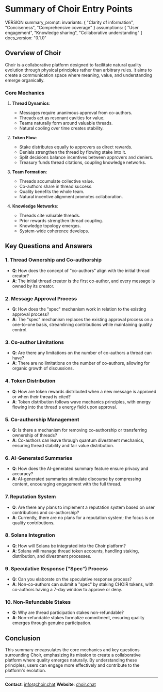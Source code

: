 # Summary of Choir Entry Points

VERSION summary_prompt:
invariants: {
    "Clarity of information",
    "Conciseness",
    "Comprehensive coverage"
}
assumptions: {
    "User engagement",
    "Knowledge sharing",
    "Collaborative understanding"
}
docs_version: "0.1.0"

## Overview of Choir

Choir is a collaborative platform designed to facilitate natural quality evolution through physical principles rather than arbitrary rules. It aims to create a communication space where meaning, value, and understanding emerge organically.

### Core Mechanics

1. **Thread Dynamics**:
   - Messages require unanimous approval from co-authors.
   - Threads act as resonant cavities for value.
   - Teams naturally form around valuable threads.
   - Natural cooling over time creates stability.

2. **Token Flow**:
   - Stake distributes equally to approvers as direct rewards.
   - Denials strengthen the thread by flowing stake into it.
   - Split decisions balance incentives between approvers and deniers.
   - Treasury funds thread citations, coupling knowledge networks.

3. **Team Formation**:
   - Threads accumulate collective value.
   - Co-authors share in thread success.
   - Quality benefits the whole team.
   - Natural incentive alignment promotes collaboration.

4. **Knowledge Networks**:
   - Threads cite valuable threads.
   - Prior rewards strengthen thread coupling.
   - Knowledge topology emerges.
   - System-wide coherence develops.

## Key Questions and Answers

### 1. Thread Ownership and Co-authorship
- **Q**: How does the concept of "co-authors" align with the initial thread creator?
- **A**: The initial thread creator is the first co-author, and every message is owned by its creator.

### 2. Message Approval Process
- **Q**: How does the "spec" mechanism work in relation to the existing approval process?
- **A**: The "spec" mechanism replaces the existing approval process on a one-to-one basis, streamlining contributions while maintaining quality control.

### 3. Co-author Limitations
- **Q**: Are there any limitations on the number of co-authors a thread can have?
- **A**: There are no limitations on the number of co-authors, allowing for organic growth of discussions.

### 4. Token Distribution
- **Q**: How are token rewards distributed when a new message is approved or when their thread is cited?
- **A**: Token distribution follows wave mechanics principles, with energy flowing into the thread's energy field upon approval.

### 5. Co-authorship Management
- **Q**: Is there a mechanism for removing co-authorship or transferring ownership of threads?
- **A**: Co-authors can leave through quantum divestment mechanics, ensuring thread stability and fair value distribution.

### 6. AI-Generated Summaries
- **Q**: How does the AI-generated summary feature ensure privacy and accuracy?
- **A**: AI-generated summaries stimulate discourse by compressing content, encouraging engagement with the full thread.

### 7. Reputation System
- **Q**: Are there any plans to implement a reputation system based on user contributions and co-authorship?
- **A**: Currently, there are no plans for a reputation system; the focus is on quality contributions.

### 8. Solana Integration
- **Q**: How will Solana be integrated into the Choir platform?
- **A**: Solana will manage thread token accounts, handling staking, distribution, and divestment processes.

### 9. Speculative Response ("Spec") Process
- **Q**: Can you elaborate on the speculative response process?
- **A**: Non-co-authors can submit a "spec" by staking CHOIR tokens, with co-authors having a 7-day window to approve or deny.

### 10. Non-Refundable Stakes
- **Q**: Why are thread participation stakes non-refundable?
- **A**: Non-refundable stakes formalize commitment, ensuring quality emerges through genuine participation.

## Conclusion

This summary encapsulates the core mechanics and key questions surrounding Choir, emphasizing its mission to create a collaborative platform where quality emerges naturally. By understanding these principles, users can engage more effectively and contribute to the platform's evolution.

---

**Contact**: [info@choir.chat](mailto:info@choir.chat)
**Website**: [choir.chat](https://choir.chat)
